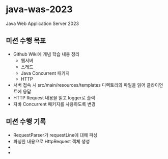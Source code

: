 # java-was-2023

Java Web Application Server 2023

## 미션 수행 목표
- Github Wiki에 개념 학습 내용 정리 
  - 웹서버
  - 스레드
  - Java Concurrent 패키지
  - HTTP
- 서버 접속 시 src/main/resources/templates 디렉토리의 파일을 읽어 클라이언트에 응답
- HTTP Request 내용을 읽고 logger로 출력
- 자바 Concurrent 패키지를 사용하도록 변경

## 미션 수행 기록
- RequestParser가 requestLine에 대해 파싱
- 파싱한 내용으로 HttpRequest 객체 생성
- 
- 


